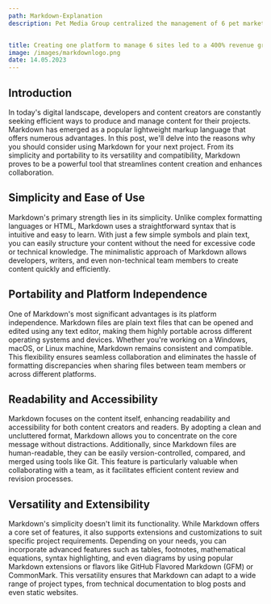 ```yaml
---
path: Markdown-Explanation
description: Pet Media Group centralized the management of 6 pet marketplaces worth $12M by architecting a new platform and migrating millions of data points to it with The Software House.


title: Creating one platform to manage 6 sites led to a 400% revenue growth
image: /images/markdownlogo.png
date: 14.05.2023
---
```


## Introduction

In today's digital landscape, developers and content creators are constantly seeking efficient ways to produce and manage content for their projects. Markdown has emerged as a popular lightweight markup language that offers numerous advantages. In this post, we'll delve into the reasons why you should consider using Markdown for your next project. From its simplicity and portability to its versatility and compatibility, Markdown proves to be a powerful tool that streamlines content creation and enhances collaboration.

## Simplicity and Ease of Use

Markdown's primary strength lies in its simplicity. Unlike complex formatting languages or HTML, Markdown uses a straightforward syntax that is intuitive and easy to learn. With just a few simple symbols and plain text, you can easily structure your content without the need for excessive code or technical knowledge. The minimalistic approach of Markdown allows developers, writers, and even non-technical team members to create content quickly and efficiently.

## Portability and Platform Independence

One of Markdown's most significant advantages is its platform independence. Markdown files are plain text files that can be opened and edited using any text editor, making them highly portable across different operating systems and devices. Whether you're working on a Windows, macOS, or Linux machine, Markdown remains consistent and compatible. This flexibility ensures seamless collaboration and eliminates the hassle of formatting discrepancies when sharing files between team members or across different platforms.

## Readability and Accessibility

Markdown focuses on the content itself, enhancing readability and accessibility for both content creators and readers. By adopting a clean and uncluttered format, Markdown allows you to concentrate on the core message without distractions. Additionally, since Markdown files are human-readable, they can be easily version-controlled, compared, and merged using tools like Git. This feature is particularly valuable when collaborating with a team, as it facilitates efficient content review and revision processes.

## Versatility and Extensibility

Markdown's simplicity doesn't limit its functionality. While Markdown offers a core set of features, it also supports extensions and customizations to suit specific project requirements. Depending on your needs, you can incorporate advanced features such as tables, footnotes, mathematical equations, syntax highlighting, and even diagrams by using popular Markdown extensions or flavors like GitHub Flavored Markdown (GFM) or CommonMark. This versatility ensures that Markdown can adapt to a wide range of project types, from technical documentation to blog posts and even static websites.



